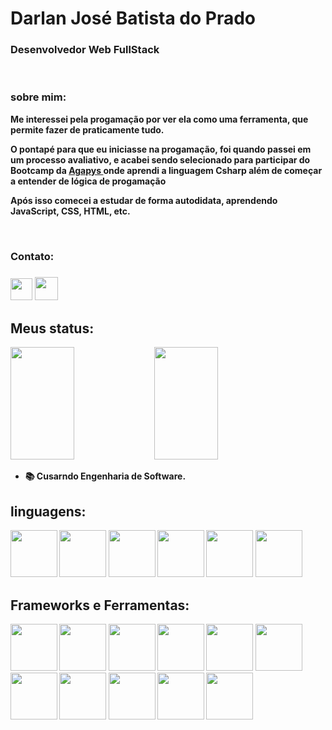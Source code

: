 <h1><strong>Darlan José Batista do Prado<strong/></h1>
<h3>Desenvolvedor Web FullStack</h3>
<br/>
<div class="sobreMim">
   <h3> sobre mim:</h3>
   <p>Me interessei pela progamação por ver ela como uma ferramenta, que permite fazer de praticamente tudo.</p>
   <p>O pontapé para que eu iniciasse na progamação, foi quando passei em um processo avaliativo, e acabei sendo selecionado para participar do Bootcamp da <a href="https://agapys.com/" target="_blank">Agapys </a> onde aprendi a linguagem Csharp além de começar a entender de lógica de progamação</p>
<p>Após isso comecei a estudar de forma autodidata, aprendendo JavaScript, CSS, HTML, etc.</p>

<br/>

<div class="contato">
   <h3>Contato: <h3>
  
   <a href="mailto:darlandoprado2014@gmail.com" target="_blank"><img height="35" width="35" src="https://cdn-icons-png.flaticon.com/512/2504/2504727.png"></a>
   <a href="https://api.whatsapp.com/send/?phone=%2B5547991131817&text&type=phone_number&app_absent=0" target="blank"><img height="37" width="37" src="https://img.icons8.com/color/452/whatsapp--v1.png"></a>
</div>

<div class="status">
   <h2>Meus status:</h2>
     <img width="45%" height="180em" src="https://github-readme-stats.vercel.app/api?username=DarlanPrado&_icons=true&theme=dark&include_all_commits=true&count_private=true"/>
     <img width="45%" height="180em" src="https://github-readme-stats.vercel.app/api/top-langs/?username=DarlanPrado&_icons=true&theme=dark&include_all_commits=true&count_private=true"/>
     <p></p>
     <ul>
       <li>📚 Cusarndo Engenharia de Software.</li>
     </ul>
</div>
  
<h2>linguagens: </h2>
<div class="icon">
   <img heigth="75" width="75" src="https://cdn.jsdelivr.net/gh/devicons/devicon/icons/csharp/csharp-original.svg" />
   <img heigth="75" width="75" src="https://cdn.jsdelivr.net/gh/devicons/devicon/icons/css3/css3-plain-wordmark.svg" />
   <img heigth="75" width="75" src="https://cdn.jsdelivr.net/gh/devicons/devicon/icons/html5/html5-original-wordmark.svg" />
   <img heigth="75" width="75" src="https://cdn.jsdelivr.net/gh/devicons/devicon/icons/javascript/javascript-original.svg" />
   <img heigth="75" width="75" src="https://cdn.jsdelivr.net/gh/devicons/devicon/icons/typescript/typescript-plain.svg" />
   <img heigth="75" width="75" src="https://cdn.jsdelivr.net/gh/devicons/devicon/icons/php/php-plain.svg" />
</div>
<h2>Frameworks e Ferramentas: </h2>
<div class="icon">
   <img heigth="75" width="75" src="https://cdn.jsdelivr.net/gh/devicons/devicon/icons/laravel/laravel-plain-wordmark.svg" />
   <img heigth="75" width="75" src="https://cdn.jsdelivr.net/gh/devicons/devicon/icons/nodejs/nodejs-original-wordmark.svg" />
   <img heigth="75" width="75" src="https://cdn.jsdelivr.net/gh/devicons/devicon/icons/vuejs/vuejs-original-wordmark.svg" />
   <img heigth="75" width="75" src="https://cdn.jsdelivr.net/gh/devicons/devicon/icons/nuxtjs/nuxtjs-original-wordmark.svg" />
   <img heigth="75" width="75" src="https://cdn.jsdelivr.net/gh/devicons/devicon/icons/npm/npm-original-wordmark.svg" />
   <img heigth="75" width="75" src="https://cdn.jsdelivr.net/gh/devicons/devicon/icons/git/git-original-wordmark.svg" />
   <img heigth="75" width="75" src="https://cdn.jsdelivr.net/gh/devicons/devicon/icons/bootstrap/bootstrap-original-wordmark.svg" />
   <img heigth="75" width="75" src="https://cdn.jsdelivr.net/gh/devicons/devicon/icons/jquery/jquery-original-wordmark.svg" />
   <img heigth="75" width="75" src="https://cdn.jsdelivr.net/gh/devicons/devicon/icons/docker/docker-original-wordmark.svg" />
   <img heigth="75" width="75" src="https://cdn.jsdelivr.net/gh/devicons/devicon/icons/mysql/mysql-original-wordmark.svg" />
   <img heigth="75" width="75" src="https://cdn.jsdelivr.net/gh/devicons/devicon/icons/postgresql/postgresql-original-wordmark.svg" />
</div>
